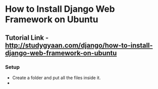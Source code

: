 # How to Install Django Web Framework on Ubuntu

## Tutorial Link - http://studygyaan.com/django/how-to-install-django-web-framework-on-ubuntu

### Setup
* Create a folder and put all the files inside it.
*  

